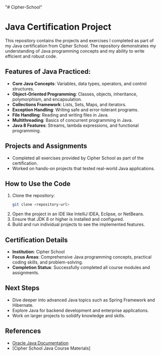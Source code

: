 "# Cipher-School" 
# Java Certification Project

This repository contains the projects and exercises I completed as part of my Java certification from Cipher School. The repository demonstrates my understanding of Java programming concepts and my ability to write efficient and robust code.

## Features of Java Practiced:
- **Core Java Concepts**: Variables, data types, operators, and control structures.
- **Object-Oriented Programming**: Classes, objects, inheritance, polymorphism, and encapsulation.
- **Collections Framework**: Lists, Sets, Maps, and iterators.
- **Exception Handling**: Writing safe and error-tolerant programs.
- **File Handling**: Reading and writing files in Java.
- **Multithreading**: Basics of concurrent programming in Java.
- **Java 8 Features**: Streams, lambda expressions, and functional programming.

## Projects and Assignments
- Completed all exercises provided by Cipher School as part of the certification.
- Worked on hands-on projects that tested real-world Java applications.

## How to Use the Code
1. Clone the repository:
   ```bash
   git clone <repository-url>
   ```
2. Open the project in an IDE like IntelliJ IDEA, Eclipse, or NetBeans.
3. Ensure that JDK 8 or higher is installed and configured.
4. Build and run individual projects to see the implemented features.

## Certification Details
- **Institution**: Cipher School
- **Focus Areas**: Comprehensive Java programming concepts, practical coding skills, and problem-solving.
- **Completion Status**: Successfully completed all course modules and assignments.

## Next Steps
- Dive deeper into advanced Java topics such as Spring Framework and Hibernate.
- Explore Java for backend development and enterprise applications.
- Work on larger projects to solidify knowledge and skills.

## References
- [Oracle Java Documentation](https://docs.oracle.com/javase/8/docs/)
- [Cipher School Java Course Materials]
